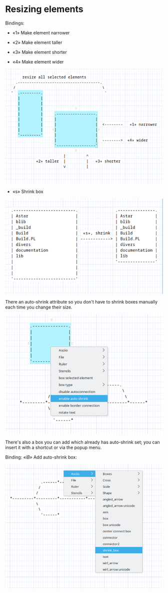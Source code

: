 # Resizing elements

Bindings:

- «1»                Make element narrower

- «2»                Make element taller

- «3»                Make element shorter

- «4»                Make element wider

![resize](asciio_resize.png)

- «s»                Shrink box

![shrink](asciio_shrink.png)

There an auto-shrink attribute so you don't have to shrink boxes manually each time you change their size.

![auto shrink](asciio_enable_auto_shrink.png)
 
There's also a box you can add which already has auto-shrink set; you can insert it with a shortcut or via the popup menu.

Binding: *«iB»* Add auto-shrink box:  

![auto shrink_box](asciio_auto_shrink_box.png)
 

